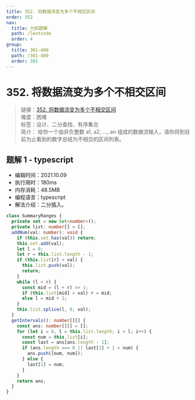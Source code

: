 ```yaml
---
title: 352. 将数据流变为多个不相交区间
order: 352
nav:
  title: 力扣题解
  path: /leetcode
  order: 4
group:
  title: 301-400
  path: /301-400
  order: 301
---
```


# 352. 将数据流变为多个不相交区间

> 链接：[352. 将数据流变为多个不相交区间](https://leetcode-cn.com/problems/data-stream-as-disjoint-intervals/)  
> 难度：困难  
> 标签：设计、二分查找、有序集合  
> 简介： 给你一个由非负整数 a1, a2, ..., an 组成的数据流输入，请你将到目前为止看到的数字总结为不相交的区间列表。

## 题解 1 - typescript

- 编辑时间：2021.10.09
- 执行用时：180ms
- 内存消耗：48.5MB
- 编程语言：typescript
- 解法介绍：二分插入。

```typescript
class SummaryRanges {
  private set = new Set<number>();
  private list: number[] = [];
  addNum(val: number): void {
    if (this.set.has(val)) return;
    this.set.add(val);
    let l = 0;
    let r = this.list.length - 1;
    if (this.list[r] < val) {
      this.list.push(val);
      return;
    }
    while (l < r) {
      const mid = (l + r) >> 1;
      if (this.list[mid] > val) r = mid;
      else l = mid + 1;
    }
    this.list.splice(l, 0, val);
  }
  getIntervals(): number[][] {
    const ans: number[][] = [];
    for (let i = 0, l = this.list.length; i < l; i++) {
      const num = this.list[i];
      const last = ans[ans.length - 1];
      if (ans.length === 0 || last[1] + 1 < num) {
        ans.push([num, num]);
      } else {
        last[1] = num;
      }
    }
    return ans;
  }
}
```
